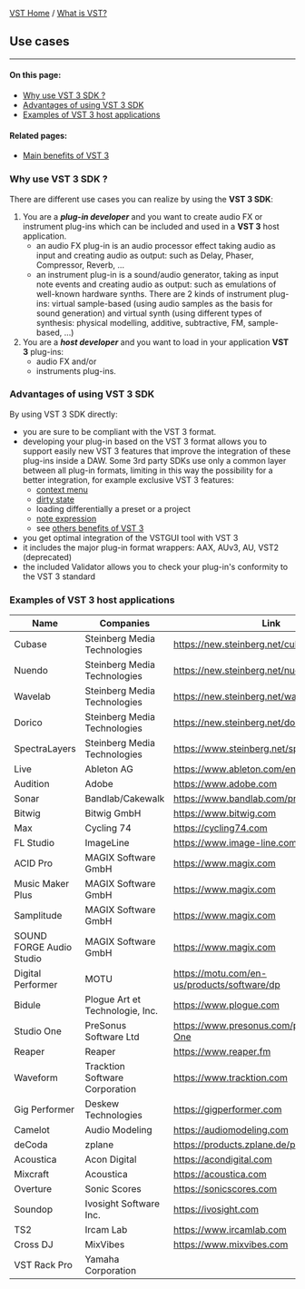 [VST Home](../Index.md) / [What is VST?](../What+is+VST/Index.md)

## Use cases

---

#### On this page:

- [Why use VST 3 SDK ?](#why-use-vst-3-sdk-)
- [Advantages of using VST 3 SDK](#advantages-of-using-vst-3-sdk)
- [Examples of VST 3 host applications](#examples-of-vst-3-host-applications)

#### Related pages:

- [Main benefits of VST 3](../Main+benefits+of+VST+3/index.md)


### Why use VST 3 SDK ?

There are different use cases you can realize by using the **VST 3 SDK**:

1. You are a ***plug-in developer*** and you want to create audio FX or instrument plug-ins which can be included and used in a **VST 3** host application.
    - an audio FX plug-in is an audio processor effect taking audio as input and creating audio as output: such as Delay, Phaser, Compressor, Reverb, …
    - an instrument plug-in is a sound/audio generator, taking as input note events and creating audio as output: such as emulations of well-known hardware synths. There are 2 kinds of instrument plug-ins: virtual sample-based (using audio samples as the basis for sound generation) and virtual synth (using different types of synthesis: physical modelling, additive, subtractive, FM, sample-based, …)
2. You are a ***host developer*** and you want to load in your application **VST 3** plug-ins:
    - audio FX and/or
    - instruments plug-ins.

### Advantages of using VST 3 SDK

By using VST 3 SDK directly:
- you are sure to be compliant with the VST 3 format.
- developing your plug-in based on the VST 3 format allows you to support easily new VST 3 features that improve the integration of these plug-ins inside a DAW. Some 3rd party SDKs use only a common layer between all plug-in formats, limiting in this way the possibility for a better integration, for example exclusive VST 3 features:
    - [context menu](https://developer.steinberg.help/display/VST/%5B3.5.0%5D+Context+Menu+Support)
    - [dirty state](https://developer.steinberg.help/display/VST/%5B3.1.0%5D+Dirty+State%2C+Open+Editor+Request+and+UI+Group+Editing+Support)
    - loading differentially a preset or a project
    - [note expression](https://developer.steinberg.help/display/VST/%5B3.5.0%5D+Note+Expression+Support)
    - see [others benefits of VST 3](pages/Main+benefits+of+VST+3/Index.md)
- you get optimal integration of the VSTGUI tool with VST 3
- it includes the major plug-in format wrappers:  AAX, AUv3, AU, VST2 (deprecated)
- the included Validator allows you to check your plug-in's conformity to the VST 3 standard

### Examples of VST 3 host applications


| **Name** | **Companies** | **Link** |
| -------- | ------------- | -------- |
| Cubase | Steinberg Media Technologies | <https://new.steinberg.net/cubase> |
| Nuendo | Steinberg Media Technologies	| <https://new.steinberg.net/nuendo> |
| Wavelab | Steinberg Media Technologies | <https://new.steinberg.net/wavelab> |
| Dorico | Steinberg Media Technologies | <https://new.steinberg.net/dorico> |
| SpectraLayers	| Steinberg Media Technologies | <https://www.steinberg.net/spectralayers> |
| Live | Ableton AG | <https://www.ableton.com/en/live> |
| Audition	| Adobe	| <https://www.adobe.com> |
| Sonar	| Bandlab/Cakewalk | <https://www.bandlab.com/products/cakewalk> |
| Bitwig | Bitwig GmbH | <https://www.bitwig.com> |
| Max | Cycling 74 | <https://cycling74.com> |
| FL Studio	| ImageLine | <https://www.image-line.com> |
| ACID Pro | MAGIX Software GmbH | <https://www.magix.com> |
| Music Maker Plus	| MAGIX Software GmbH | <https://www.magix.com> |
| Samplitude | MAGIX Software GmbH | <https://www.magix.com> |
| SOUND FORGE Audio Studio	| MAGIX Software GmbH | <https://www.magix.com> |
| Digital Performer	| MOTU | <https://motu.com/en-us/products/software/dp> |
| Bidule | Plogue Art et Technologie, Inc. | <https://www.plogue.com> |
| Studio One | PreSonus Software Ltd | <https://www.presonus.com/products/Studio-One> |
| Reaper | Reaper | <https://www.reaper.fm> |
| Waveform | Tracktion Software Corporation	| <https://www.tracktion.com> |
| Gig Performer	| Deskew Technologies | <https://gigperformer.com> |
| Camelot | Audio Modeling | <https://audiomodeling.com> |
| deCoda | zplane | <https://products.zplane.de/products/decoda> |
| Acoustica	| Acon Digital | <https://acondigital.com> |
| Mixcraft | Acoustica | <https://acoustica.com> |
| Overture | Sonic Scores | <https://sonicscores.com> |
| Soundop | Ivosight Software Inc. | <https://ivosight.com> |
| TS2 | Ircam Lab | <https://www.ircamlab.com> |
| Cross DJ | MixVibes | <https://www.mixvibes.com> |
| VST Rack Pro | Yamaha Corporation | |

